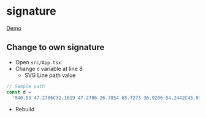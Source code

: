 # signature

[Demo](https://ghlee-signature.vercel.app)

## Change to own signature

- Open `src/App.tsx`
- Change `d` variable at line 8
  - SVG Line path value

```javascript
// Sample path
const d =
  'M40.53 47.2786C32.1619 47.2786 26.7854 65.7273 36.9206 54.2442C45.9786 43.9816 46.5738 40.0014 40.05 59.0461C35.8557 71.2904 29.2988 84.1467 22.0388 94.8061C17.9281 100.841 8.22558 118.106 7.15689 110.882C4.6886 94.1982 53.5306 38.5056 62.6119 28.8079C70.7342 20.1343 79.3088 11.9075 88.035 3.84795C88.9779 2.97706 93.5644 -0.0421782 93.5644 0.000446819C93.5644 8.98963 49.9787 50.3351 42.93 64.3223C41.0585 68.0362 48.1183 57.8196 50.61 54.4898C54.1561 49.751 58.0326 45.5215 61.8825 41.0367C72.5547 28.6043 54.068 56.1585 54.45 56.4079C59.1944 59.5058 71.1728 42.4901 69.0825 47.7567C63.7744 61.1307 12.0625 59.3848 1.87689 54.2442C1.51585 54.062 -0.67191 53.2594 0.206265 52.0804C13.0281 34.8678 93.8374 64.3191 112.766 67.2061';
```

- Rebuild
